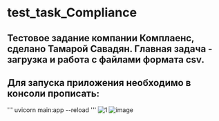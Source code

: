 # test_task_Compliance
## Тестовое задание компании Комплаенс, сделано Тамарой Савадян. Главная задача - загрузка и работа с файлами формата csv.
## Для запуска приложения необходимо в консоли прописать:
'''
uvicorn main:app --reload
'''
![1](https://github.com/TamaraSavadyan/test_task_Compliance/assets/94462838/3ff796a3-e646-4130-9529-b00f137b06a3)
![image](https://github.com/TamaraSavadyan/test_task_Compliance/assets/94462838/cfe62eb6-5dd3-4116-b907-e3d23e86b237)
